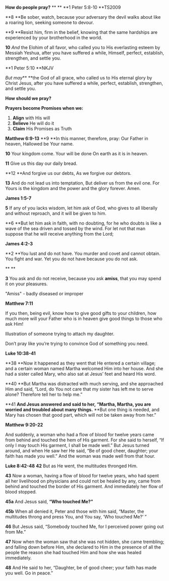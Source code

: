 **How do people pray?**
**
**
**1 Peter 5:8-10 **TS2009

**8 **Be sober, watch, because your adversary the devil walks about like a roaring lion, seeking someone to devour.

**9 **Resist him, firm in the belief, knowing that the same hardships are experienced by your brotherhood in the world.

**10**  *And* the Elohim of all favor, who called you to His everlasting esteem by Messiah Yeshua, after you have suffered a while, Himself, perfect, establish, strengthen, and settle you.

**1 Peter 5:10 **NKJV

*But may***  **the God of all grace, who called us to His eternal glory by Christ Jesus, after you have suffered a while, perfect, establish, strengthen, and settle you.

**How should we pray?**

**Prayers become Promises when we:**
1. **Align** with His will
2. **Believe** He will do it
3. **Claim** His Promises as Truth

**Matthew 6:9-13**
**9 **In this manner, therefore, pray:
Our Father in heaven,
Hallowed be Your name.

**10** Your kingdom come.
Your will be done
On earth as it is in heaven.

**11** Give us this day our daily bread.

**12 **And forgive us our debts,
As we forgive our debtors.

**13** And do not lead us into temptation,
But deliver us from the evil one.
For Yours is the kingdom and the power and the glory forever. Amen.

**James 1:5-7**

**5** If any of you lacks wisdom, let him ask of God, who gives to all liberally and without reproach, and it will be given to him.

**6 **But let him ask in faith, with no doubting, for he who doubts is like a wave of the sea driven and tossed by the wind. For let not that man suppose that he will receive anything from the Lord;

**James 4:2-3**

**2 **You lust and do not have. You murder and covet and cannot obtain. You fight and war. Yet you do not have because you do not ask.

**
**

**3** You ask and do not receive, because you ask **amiss**, that you may spend it on your pleasures.

"Amiss" - badly diseased or improper

**Matthew 7:11**

If you then, being evil, know how to give good gifts to your children, how much more will your Father who is in heaven give good things to those who ask Him!

Illustration of someone trying to attach my daughter.

Don’t pray like you’re trying to convince God of something you need.

**Luke 10:38-41**

**38 **Now it happened as they went that He entered a certain village; and a certain woman named Martha welcomed Him into her house. And she had a sister called Mary, who also sat at Jesus’ feet and heard His word.

**40 **But Martha was distracted with much serving, and she approached Him and said, “Lord, do You not care that my sister has left me to serve alone? Therefore tell her to help me.”

**41 **And Jesus answered and said to her, “Martha, Martha, you are worried and troubled about many things.** **But one thing is needed, and Mary has chosen that good part, which will not be taken away from her.”

**Matthew 9:20-22**

And suddenly, a woman who had a flow of blood for twelve years came from behind and touched the hem of His garment. For she said to herself, “If only I may touch His garment, I shall be made well.” But Jesus turned around, and when He saw her He said, “Be of good cheer, daughter; your faith has made you well.” And the woman was made well from that hour.

**Luke 8:42-48**
**42** But as He went, the multitudes thronged Him.

**43** Now a woman, having a flow of blood for twelve years, who had spent all her livelihood on physicians and could not be healed by any, came from behind and touched the border of His garment. And immediately her flow of blood stopped.

**45a** And Jesus said, **“Who touched Me?”**

**45b** When all denied it, Peter and those with him said, “Master, the multitudes throng and press You, and You say, ‘Who touched Me?’ ”

**46** But Jesus said, “Somebody touched Me, for I perceived power going out from Me.”

**47** Now when the woman saw that she was not hidden, she came trembling; and falling down before Him, she declared to Him in the presence of all the people the reason she had touched Him and how she was healed immediately.

**48** And He said to her, “Daughter, be of good cheer; your faith has made you well. Go in peace.”